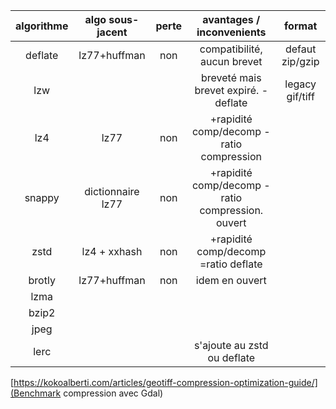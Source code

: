 | algorithme | algo sous-jacent | perte | avantages / inconvenients                      |format         |
|:----------:|:----------------:|:-----:|:----------------------------------------------:|:-------------:|
|deflate     |lz77+huffman      |non    |compatibilité, aucun brevet                     |defaut zip/gzip|
|lzw         |                  |       |breveté mais brevet expiré. -deflate            |legacy gif/tiff|
|lz4         |lz77              |non    |+rapidité comp/decomp -ratio compression        |               |
|snappy      |dictionnaire lz77 |non    |+rapidité comp/decomp -ratio compression. ouvert|               |
|zstd        |lz4 + xxhash      |non    |+rapidité comp/decomp =ratio deflate            |               |
|brotly      |lz77+huffman      |non    |idem en ouvert                                  |               |
|lzma        |                  |       |                                                |               |
|bzip2       |                  |       |                                                |               |
|jpeg        |                  |       |                                                |               |
|lerc        |                  |       |s'ajoute au zstd ou deflate                     |               |

[https://kokoalberti.com/articles/geotiff-compression-optimization-guide/](Benchmark compression avec Gdal)
